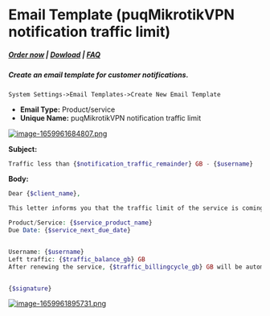 # Email Template (puqMikrotikVPN notification traffic limit)

#####  [Order now](https://panel.puqcloud.com/index.php?rp=/store/whmcs-module-mikrotik-vpn) | [Dowload](https://download.puqcloud.com/WHMCS/servers/PUQ_WHMCS-Mikrotik-VPN/) | [FAQ](https://faq.puqcloud.com/)

##### Create an email template for customer notifications.

```
System Settings->Email Templates->Create New Email Template
```

- **Email Type:** Product/service
- **Unique Name:** puqMikrotikVPN notification traffic limit

[![image-1659961684807.png](https://doc.puq.info/uploads/images/gallery/2022-08/scaled-1680-/image-1659961684807.png)](https://doc.puq.info/uploads/images/gallery/2022-08/image-1659961684807.png)

**Subject:**

```PHP
Traffic less than {$notification_traffic_remainder} GB - {$username}
```

**Body:**

```PHP
Dear {$client_name},

This letter informs you that the traffic limit of the service is coming to an end.

Product/Service: {$service_product_name}
Due Date: {$service_next_due_date}


Username: {$username}
Left traffic: {$traffic_balance_gb} GB
After renewing the service, {$traffic_billingcycle_gb} GB will be automatically added.


{$signature}
```

[![image-1659961895731.png](https://doc.puq.info/uploads/images/gallery/2022-08/scaled-1680-/image-1659961895731.png)](https://doc.puq.info/uploads/images/gallery/2022-08/image-1659961895731.png)
